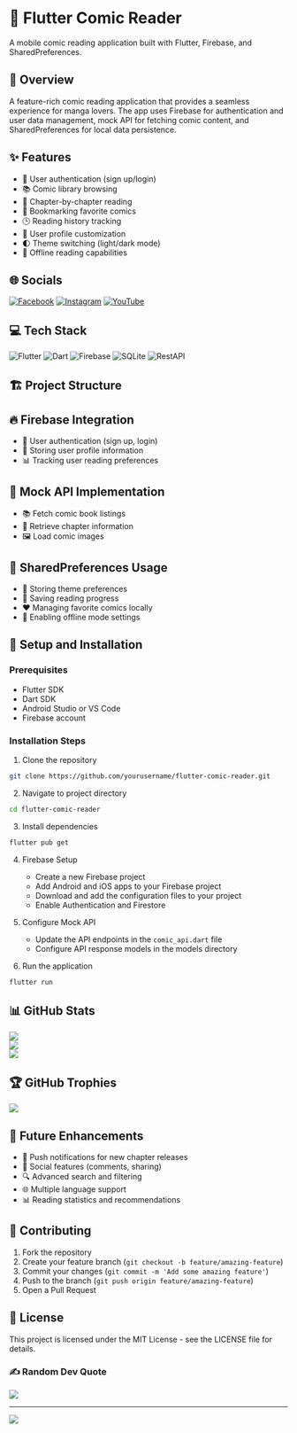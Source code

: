 # 📱 Flutter Comic Reader

A mobile comic reading application built with Flutter, Firebase, and SharedPreferences.

## 📝 Overview
A feature-rich comic reading application that provides a seamless experience for manga lovers. The app uses Firebase for authentication and user data management, mock API for fetching comic content, and SharedPreferences for local data persistence.

## ✨ Features
- 🔐 User authentication (sign up/login)
- 📚 Comic library browsing
- 📖 Chapter-by-chapter reading
- 🔖 Bookmarking favorite comics
- 🕒 Reading history tracking
- 👤 User profile customization
- 🌓 Theme switching (light/dark mode)
- 📵 Offline reading capabilities

## 🌐 Socials
[![Facebook](https://img.shields.io/badge/Facebook-%231877F2.svg?logo=Facebook&logoColor=white)](https://facebook.com/yourfacebooklink) 
[![Instagram](https://img.shields.io/badge/Instagram-%23E4405F.svg?logo=Instagram&logoColor=white)](https://instagram.com/yourinstagramlink) 
[![YouTube](https://img.shields.io/badge/YouTube-%23FF0000.svg?logo=YouTube&logoColor=white)](https://youtube.com/c/yourchannellink)

## 💻 Tech Stack
![Flutter](https://img.shields.io/badge/Flutter-%2302569B.svg?style=for-the-badge&logo=Flutter&logoColor=white)
![Dart](https://img.shields.io/badge/dart-%230175C2.svg?style=for-the-badge&logo=dart&logoColor=white)
![Firebase](https://img.shields.io/badge/firebase-%23039BE5.svg?style=for-the-badge&logo=firebase)
![SQLite](https://img.shields.io/badge/sqlite-%2307405e.svg?style=for-the-badge&logo=sqlite&logoColor=white)
![RestAPI](https://img.shields.io/badge/REST_API-02303A?style=for-the-badge&logo=json&logoColor=white)

## 🏗️ Project Structure

## 🔥 Firebase Integration
- 👤 User authentication (sign up, login)
- 💾 Storing user profile information
- 📊 Tracking user reading preferences

## 🔄 Mock API Implementation
- 📚 Fetch comic book listings
- 📑 Retrieve chapter information
- 🖼️ Load comic images

## 💾 SharedPreferences Usage
- 🎨 Storing theme preferences
- 📌 Saving reading progress
- ❤️ Managing favorite comics locally
- 📵 Enabling offline mode settings

## 🚀 Setup and Installation

### Prerequisites
- Flutter SDK
- Dart SDK
- Android Studio or VS Code
- Firebase account

### Installation Steps
1. Clone the repository
```bash
git clone https://github.com/yourusername/flutter-comic-reader.git
```

2. Navigate to project directory
```bash
cd flutter-comic-reader
```

3. Install dependencies
```bash
flutter pub get
```

4. Firebase Setup
   - Create a new Firebase project
   - Add Android and iOS apps to your Firebase project
   - Download and add the configuration files to your project
   - Enable Authentication and Firestore

5. Configure Mock API
   - Update the API endpoints in the `comic_api.dart` file
   - Configure API response models in the models directory

6. Run the application
```bash
flutter run
```

## 📊 GitHub Stats
![](https://github-readme-stats.vercel.app/api?username=yourusername&theme=radical&hide_border=false&include_all_commits=false&count_private=false)<br/>
![](https://github-readme-streak-stats.herokuapp.com/?user=yourusername&theme=radical&hide_border=false)<br/>
![](https://github-readme-stats.vercel.app/api/top-langs/?username=yourusername&theme=radical&hide_border=false&include_all_commits=false&count_private=false&layout=compact)

## 🏆 GitHub Trophies
![](https://github-trophies.vercel.app/?username=yourusername&theme=radical&no-frame=false&no-bg=true&margin-w=4)


## 🔮 Future Enhancements
- 🔔 Push notifications for new chapter releases
- 💬 Social features (comments, sharing)
- 🔍 Advanced search and filtering
- 🌐 Multiple language support
- 📊 Reading statistics and recommendations

## 🤝 Contributing
1. Fork the repository
2. Create your feature branch (`git checkout -b feature/amazing-feature`)
3. Commit your changes (`git commit -m 'Add some amazing feature'`)
4. Push to the branch (`git push origin feature/amazing-feature`)
5. Open a Pull Request

## 📝 License
This project is licensed under the MIT License - see the LICENSE file for details.

### ✍️ Random Dev Quote
![](https://quotes-github-readme.vercel.app/api?type=horizontal&theme=radical)

---
[![](https://visitcount.itsvg.in/api?id=yourusername&icon=0&color=0)](https://visitcount.itsvg.in)
